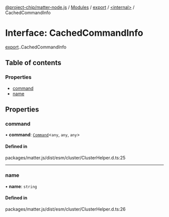 [@project-chip/matter-node.js](../README.md) / [Modules](../modules.md) / [export](../modules/export.md) / [<internal\>](../modules/export._internal_.md) / CachedCommandInfo

# Interface: CachedCommandInfo

[export](../modules/export.md).[<internal>](../modules/export._internal_.md).CachedCommandInfo

## Table of contents

### Properties

- [command](export._internal_.CachedCommandInfo.md#command)
- [name](export._internal_.CachedCommandInfo.md#name)

## Properties

### command

• **command**: [`Command`](../modules/exports_cluster.md#command)<`any`, `any`, `any`\>

#### Defined in

packages/matter.js/dist/esm/cluster/ClusterHelper.d.ts:25

___

### name

• **name**: `string`

#### Defined in

packages/matter.js/dist/esm/cluster/ClusterHelper.d.ts:26
